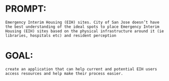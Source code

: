 # PROMPT: 
    Emergency Interim Housing (EIH) sites. City of San Jose doesn’t have the best understanding of the ideal spots to place Emergency Interim Housing (EIH) sites based on the physical infrastructure around it (ie libraries, hospitals etc) and resident perception

# GOAL: 
    create an application that can help current and potential EIH users access resources and help make their process easier. 
